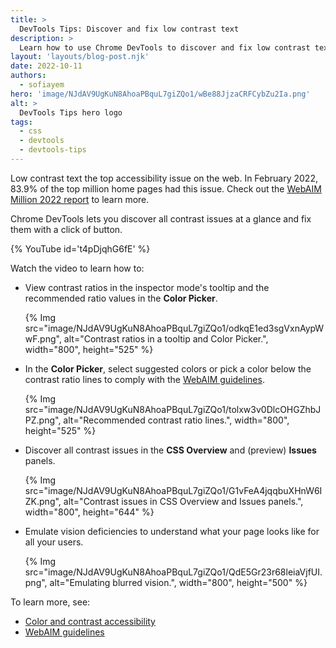 ```yaml
---
title: >
  DevTools Tips: Discover and fix low contrast text
description: >
  Learn how to use Chrome DevTools to discover and fix low contrast text.
layout: 'layouts/blog-post.njk'
date: 2022-10-11
authors:
  - sofiayem
hero: 'image/NJdAV9UgKuN8AhoaPBquL7giZQo1/wBe88JjzaCRFCybZu2Ia.png'
alt: >
  DevTools Tips hero logo
tags:
  - css
  - devtools
  - devtools-tips
---
```


Low contrast text the top accessibility issue on the web. In February 2022, 83.9% of the top million home pages had this issue. Check out the [WebAIM Million 2022 report](https://webaim.org/projects/million/#wcag) to learn more.

Chrome DevTools lets you discover all contrast issues at a glance and fix them with a click of button.

{% YouTube id='t4pDjqhG6fE' %}

Watch the video to learn how to:

- View contrast ratios in the inspector mode's tooltip and the recommended ratio values in the **Color Picker**.

  {% Img src="image/NJdAV9UgKuN8AhoaPBquL7giZQo1/odkqE1ed3sgVxnAypWwF.png", alt="Contrast ratios in a tooltip and Color Picker.", width="800", height="525" %}

- In the **Color Picker**, select suggested colors or pick a color below the contrast ratio lines to comply with the [WebAIM guidelines](https://webaim.org/standards/wcag/).

  {% Img src="image/NJdAV9UgKuN8AhoaPBquL7giZQo1/tolxw3v0DlcOHGZhbJPZ.png", alt="Recommended contrast ratio lines.", width="800", height="525" %}

- Discover all contrast issues in the **CSS Overview** and (preview) **Issues** panels.

  {% Img src="image/NJdAV9UgKuN8AhoaPBquL7giZQo1/G1vFeA4jqqbuXHnW6IZK.png", alt="Contrast issues in CSS Overview and Issues panels.", width="800", height="644" %}

- Emulate vision deficiencies to understand what your page looks like for all your users.

  {% Img src="image/NJdAV9UgKuN8AhoaPBquL7giZQo1/QdE5Gr23r68leiaVjfUI.png", alt="Emulating blurred vision.", width="800", height="500" %}

To learn more, see:

- [Color and contrast accessibility](https://web.dev/color-and-contrast-accessibility/)
- [WebAIM guidelines](https://webaim.org/standards/wcag/)
